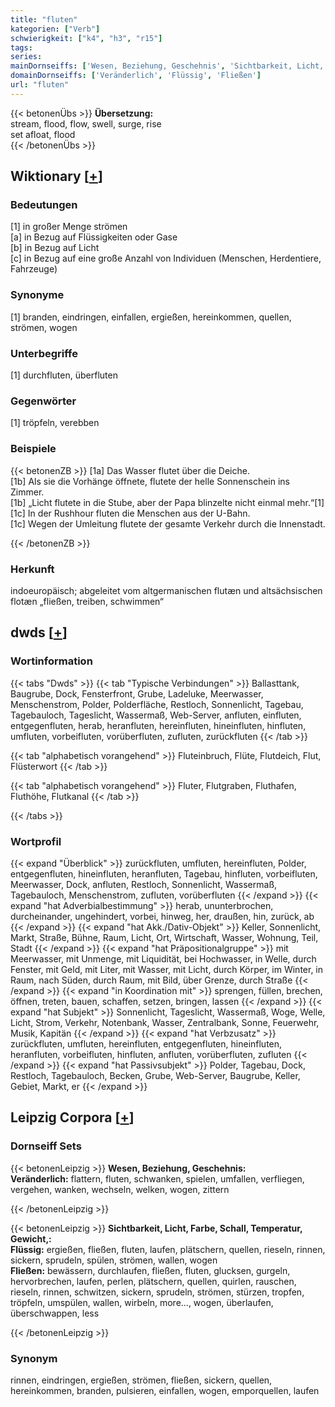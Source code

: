 ```yaml
---
title: "fluten"
kategorien: ["Verb"]
schwierigkeit: ["k4", "h3", "r15"]
tags:
series:
mainDornseiffs: ['Wesen, Beziehung, Geschehnis', 'Sichtbarkeit, Licht, Farbe, Schall, Temperatur, Gewicht,']
domainDornseiffs: ['Veränderlich', 'Flüssig', 'Fließen']
url: "fluten"
---
```


{{< betonenÜbs >}}
**Übersetzung:**  
stream, flood, flow, swell, surge, rise  
set afloat, flood  
{{< /betonenÜbs >}}

## Wiktionary [[+](https://de.wiktionary.org/wiki/fluten)]

### Bedeutungen
[1] in großer Menge strömen  
[a] in Bezug auf Flüssigkeiten oder Gase  
[b] in Bezug auf Licht  
[c] in Bezug auf eine große Anzahl von Individuen (Menschen, Herdentiere, Fahrzeuge)  

### Synonyme
[1] branden, eindringen, einfallen, ergießen, hereinkommen, quellen, strömen, wogen  

### Unterbegriffe
[1] durchfluten, überfluten  

### Gegenwörter
[1] tröpfeln, verebben  

### Beispiele
{{< betonenZB >}}
[1a] Das Wasser flutet über die Deiche.  
[1b] Als sie die Vorhänge öffnete, flutete der helle Sonnenschein ins Zimmer.  
[1b] „Licht flutete in die Stube, aber der Papa blinzelte nicht einmal mehr.“[1]  
[1c] In der Rushhour fluten die Menschen aus der U-Bahn.  
[1c] Wegen der Umleitung flutete der gesamte Verkehr durch die Innenstadt.  

{{< /betonenZB >}}
### Herkunft
indoeuropäisch; abgeleitet vom altgermanischen flutæn und altsächsischen flotæn „fließen, treiben, schwimmen“  



## dwds [[+](https://www.dwds.de/wb/fluten)]

### Wortinformation
{{< tabs "Dwds" >}}
{{< tab "Typische Verbindungen" >}}
Ballasttank, Baugrube, Dock, Fensterfront, Grube, Ladeluke, Meerwasser, Menschenstrom, Polder, Polderfläche, Restloch, Sonnenlicht, Tagebau, Tagebauloch, Tageslicht, Wassermaß, Web-Server, anfluten, einfluten, entgegenfluten, herab, heranfluten, hereinfluten, hineinfluten, hinfluten, umfluten, vorbeifluten, vorüberfluten, zufluten, zurückfluten
{{< /tab >}}

{{< tab "alphabetisch vorangehend" >}}
Fluteinbruch, Flüte, Flutdeich, Flut, Flüsterwort
{{< /tab >}}

{{< tab "alphabetisch vorangehend" >}}
Fluter, Flutgraben, Fluthafen, Fluthöhe, Flutkanal
{{< /tab >}}

{{< /tabs >}}

### Wortprofil
{{< expand "Überblick" >}} zurückfluten, umfluten, hereinfluten, Polder, entgegenfluten, hineinfluten, heranfluten, Tagebau, hinfluten, vorbeifluten, Meerwasser, Dock, anfluten, Restloch, Sonnenlicht, Wassermaß, Tagebauloch, Menschenstrom, zufluten, vorüberfluten {{< /expand >}}
{{< expand "hat Adverbialbestimmung" >}} herab, ununterbrochen, durcheinander, ungehindert, vorbei, hinweg, her, draußen, hin, zurück, ab {{< /expand >}}
{{< expand "hat Akk./Dativ-Objekt" >}} Keller, Sonnenlicht, Markt, Straße, Bühne, Raum, Licht, Ort, Wirtschaft, Wasser, Wohnung, Teil, Stadt {{< /expand >}}
{{< expand "hat Präpositionalgruppe" >}} mit Meerwasser, mit Unmenge, mit Liquidität, bei Hochwasser, in Welle, durch Fenster, mit Geld, mit Liter, mit Wasser, mit Licht, durch Körper, im Winter, in Raum, nach Süden, durch Raum, mit Bild, über Grenze, durch Straße {{< /expand >}}
{{< expand "in Koordination mit" >}} sprengen, füllen, brechen, öffnen, treten, bauen, schaffen, setzen, bringen, lassen {{< /expand >}}
{{< expand "hat Subjekt" >}} Sonnenlicht, Tageslicht, Wassermaß, Woge, Welle, Licht, Strom, Verkehr, Notenbank, Wasser, Zentralbank, Sonne, Feuerwehr, Musik, Kapitän {{< /expand >}}
{{< expand "hat Verbzusatz" >}} zurückfluten, umfluten, hereinfluten, entgegenfluten, hineinfluten, heranfluten, vorbeifluten, hinfluten, anfluten, vorüberfluten, zufluten {{< /expand >}}
{{< expand "hat Passivsubjekt" >}} Polder, Tagebau, Dock, Restloch, Tagebauloch, Becken, Grube, Web-Server, Baugrube, Keller, Gebiet, Markt, er {{< /expand >}}

## Leipzig Corpora [[+](https://corpora.uni-leipzig.de/en/res?word=fluten&corpusId=deu_newscrawl-public_2018)]

### Dornseiff Sets
{{< betonenLeipzig >}}
**Wesen, Beziehung, Geschehnis:**  
**Veränderlich:** flattern, fluten, schwanken, spielen, umfallen, verfliegen, vergehen, wanken, wechseln, welken, wogen, zittern  

{{< /betonenLeipzig >}}


{{< betonenLeipzig >}}
**Sichtbarkeit, Licht, Farbe, Schall, Temperatur, Gewicht,:**  
**Flüssig:** ergießen, fließen, fluten, laufen, plätschern, quellen, rieseln, rinnen, sickern, sprudeln, spülen, strömen, wallen, wogen  
**Fließen:** bewässern, durchlaufen, fließen, fluten, glucksen, gurgeln, hervorbrechen, laufen, perlen, plätschern, quellen, quirlen, rauschen, rieseln, rinnen, schwitzen, sickern, sprudeln, strömen, stürzen, tropfen, tröpfeln, umspülen, wallen, wirbeln, more..., wogen, überlaufen, überschwappen, less  

{{< /betonenLeipzig >}}

### Synonym
rinnen, eindringen, ergießen, strömen, fließen, sickern, quellen, hereinkommen, branden, pulsieren, einfallen, wogen, emporquellen, laufen


